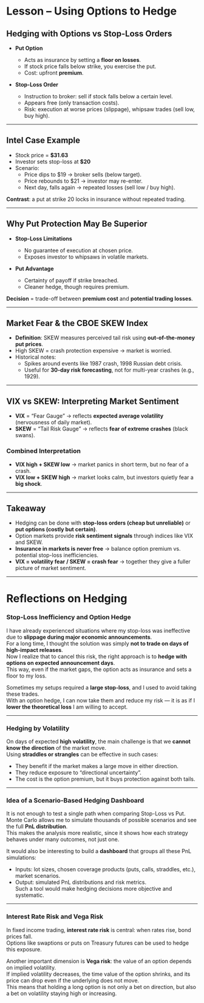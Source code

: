 # Lesson – Using Options to Hedge

## Hedging with Options vs Stop-Loss Orders

- **Put Option**  
  - Acts as insurance by setting a **floor on losses**.  
  - If stock price falls below strike, you exercise the put.  
  - Cost: upfront **premium**.  

- **Stop-Loss Order**  
  - Instruction to broker: sell if stock falls below a certain level.  
  - Appears free (only transaction costs).  
  - Risk: execution at worse prices (slippage), whipsaw trades (sell low, buy high).  

---

## Intel Case Example

- Stock price = **$31.63**  
- Investor sets stop-loss at **$20**  
- Scenario:  
  - Price dips to $19 → broker sells (below target).  
  - Price rebounds to $21 → investor may re-enter.  
  - Next day, falls again → repeated losses (sell low / buy high).  

**Contrast**: a put at strike 20 locks in insurance without repeated trading.  

---

## Why Put Protection May Be Superior

- **Stop-Loss Limitations**  
  - No guarantee of execution at chosen price.  
  - Exposes investor to whipsaws in volatile markets.  

- **Put Advantage**  
  - Certainty of payoff if strike breached.  
  - Cleaner hedge, though requires premium.  

**Decision** = trade-off between **premium cost** and **potential trading losses**.  

---

## Market Fear & the CBOE SKEW Index

- **Definition**: SKEW measures perceived tail risk using **out-of-the-money put prices**.  
- High SKEW = crash protection expensive → market is worried.  
- Historical notes:  
  - Spikes around events like 1987 crash, 1998 Russian debt crisis.  
  - Useful for **30-day risk forecasting**, not for multi-year crashes (e.g., 1929).  

---

## VIX vs SKEW: Interpreting Market Sentiment

- **VIX** = “Fear Gauge” → reflects **expected average volatility** (nervousness of daily market).  
- **SKEW** = “Tail Risk Gauge” → reflects **fear of extreme crashes** (black swans).  

### Combined Interpretation
- **VIX high + SKEW low** → market panics in short term, but no fear of a crash.  
- **VIX low + SKEW high** → market looks calm, but investors quietly fear a **big shock**.  

---

## Takeaway

- Hedging can be done with **stop-loss orders (cheap but unreliable)** or **put options (costly but certain)**.  
- Option markets provide **risk sentiment signals** through indices like VIX and SKEW.  
- **Insurance in markets is never free** → balance option premium vs. potential stop-loss inefficiencies.  
- **VIX = volatility fear / SKEW = crash fear** → together they give a fuller picture of market sentiment.  

---

# Reflections on Hedging

### Stop-Loss Inefficiency and Option Hedge
I have already experienced situations where my stop-loss was ineffective due to **slippage during major economic announcements**.  
For a long time, I thought the solution was simply **not to trade on days of high-impact releases**.  
Now I realize that to cancel this risk, the right approach is to **hedge with options on expected announcement days**.  
This way, even if the market gaps, the option acts as insurance and sets a floor to my loss.  

Sometimes my setups required a **large stop-loss**, and I used to avoid taking these trades.  
With an option hedge, I can now take them and reduce my risk — it is as if I **lower the theoretical loss** I am willing to accept.  

---

### Hedging by Volatility
On days of expected **high volatility**, the main challenge is that we **cannot know the direction** of the market move.  
Using **straddles or strangles** can be effective in such cases:  
- They benefit if the market makes a large move in either direction.  
- They reduce exposure to “directional uncertainty”.  
- The cost is the option premium, but it buys protection against both tails.  

---

### Idea of a Scenario-Based Hedging Dashboard
It is not enough to test a single path when comparing Stop-Loss vs Put.  
Monte Carlo allows me to simulate thousands of possible scenarios and see the full **PnL distribution**.  
This makes the analysis more realistic, since it shows how each strategy behaves under many outcomes, not just one.  

It would also be interesting to build a **dashboard** that groups all these PnL simulations:  
- Inputs: lot sizes, chosen coverage products (puts, calls, straddles, etc.), market scenarios.  
- Output: simulated PnL distributions and risk metrics.  
Such a tool would make hedging decisions more objective and systematic.  

---

### Interest Rate Risk and Vega Risk
In fixed income trading, **interest rate risk** is central: when rates rise, bond prices fall.  
Options like swaptions or puts on Treasury futures can be used to hedge this exposure.  

Another important dimension is **Vega risk**: the value of an option depends on implied volatility.  
If implied volatility decreases, the time value of the option shrinks, and its price can drop even if the underlying does not move.  
This means that holding a long option is not only a bet on direction, but also a bet on volatility staying high or increasing.  
